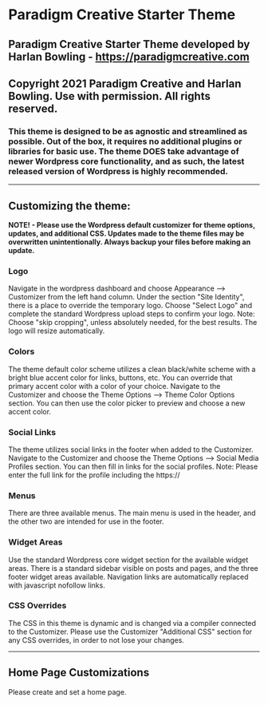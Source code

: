 # Paradigm Creative Starter Theme

## Paradigm Creative Starter Theme developed by Harlan Bowling - https://paradigmcreative.com
## Copyright 2021 Paradigm Creative and Harlan Bowling. Use with permission. All rights reserved.

### This theme is designed to be as agnostic and streamlined as possible. Out of the box, it requires no additional plugins or libraries for basic use. The theme DOES take advantage of newer Wordpress core functionality, and as such, the latest released version of Wordpress is highly recommended.

-------

## Customizing the theme:

**NOTE! - Please use the Wordpress default customizer for theme options, updates, and additional CSS.  Updates made to the theme files may be overwritten unintentionally. Always backup your files before making an update.**

### Logo

Navigate in the wordpress dashboard and choose Appearance --> Customizer from the left hand column. Under the section "Site Identity", there is a place to override the temporary logo. Choose "Select Logo" and complete the standard Wordpress upload steps to confirm your logo. Note: Choose "skip cropping", unless absolutely needed, for the best results. The logo will resize automatically.

### Colors

The theme default color scheme utilizes a clean black/white scheme with a bright blue accent color for links, buttons, etc. You can override that primary accent color with a color of your choice. Navigate to the Customizer and choose the Theme Options --> Theme Color Options section. You can then use the color picker to preview and choose a new accent color.

### Social Links

The theme utilizes social links in the footer when added to the Customizer. Navigate to the Customizer and choose the Theme Options --> Social Media Profiles section. You can then fill in links for the social profiles. Note: Please enter the full link for the profile including the https://

### Menus

There are three available menus. The main menu is used in the header, and the other two are intended for use in the footer.

### Widget Areas

Use the standard Wordpress core widget section for the available widget areas. There is a standard sidebar visible on posts and pages, and the three footer widget areas available. Navigation links are automatically replaced with javascript nofollow links.

### CSS Overrides

The CSS in this theme is dynamic and is changed via a compiler connected to the Customizer. Please use the Customizer "Additional CSS" section for any CSS overrides, in order to not lose your changes.


----------

## Home Page Customizations

Please create and set a home page.